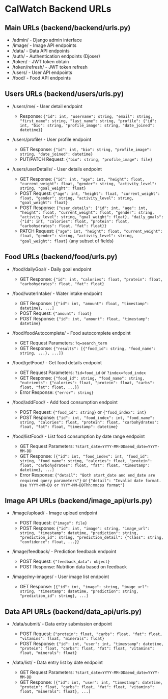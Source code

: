 # CalWatch Backend URLs

## Main URLs (backend/backend/urls.py)
- /admin/ - Django admin interface
- /image/ - Image API endpoints
- /data/ - Data API endpoints
- /auth/ - Authentication endpoints (Djoser)
- /token/ - JWT token obtain
- /token/refresh/ - JWT token refresh
- /users/ - User API endpoints
- /food/ - Food API endpoints

## Users URLs (backend/users/urls.py)
- /users/me/ - User detail endpoint
  - Response: `{"id": int, "username": string, "email": string, "first_name": string, "last_name": string, "profile": {"id": int, "bio": string, "profile_image": string, "date_joined": datetime}}`

- /users/profile/ - User profile endpoint
  - GET Response: `{"id": int, "bio": string, "profile_image": string, "date_joined": datetime}`
  - PUT/PATCH Request: `{"bio": string, "profile_image": file}`

- /users/userDetails/ - User details endpoint
  - GET Response: `{"id": int, "age": int, "height": float, "current_weight": float, "gender": string, "activity_level": string, "goal_weight": float}`
  - POST Request: `{"age": int, "height": float, "current_weight": float, "gender": string, "activity_level": string, "goal_weight": float}`
  - POST Response: `{"user_details": {"id": int, "age": int, "height": float, "current_weight": float, "gender": string, "activity_level": string, "goal_weight": float}, "daily_goals": {"id": int, "calories": float, "protein": float, "carbohydrates": float, "fat": float}}`
  - PATCH Request: `{"age": int, "height": float, "current_weight": float, "gender": string, "activity_level": string, "goal_weight": float}` (any subset of fields)

## Food URLs (backend/food/urls.py)
- /food/dailyGoal/ - Daily goal endpoint
  - GET Response: `{"id": int, "calories": float, "protein": float, "carbohydrates": float, "fat": float}`

- /food/waterIntake/ - Water intake endpoint
  - GET Response: `[{"id": int, "amount": float, "timestamp": datetime}, ...]`
  - POST Request: `{"amount": float}`
  - POST Response: `{"id": int, "amount": float, "timestamp": datetime}`

- /food/foodAutocomplete/ - Food autocomplete endpoint
  - GET Request Parameters: `?q=search_term`
  - GET Response: `{"results": [{"food_id": string, "food_name": string, ...}, ...]}`

- /food/getFood/ - Get food details endpoint
  - GET Request Parameters: `?id=food_id` or `?index=food_index`
  - GET Response: `{"food_id": string, "food_name": string, "nutrients": {"calories": float, "protein": float, "carbs": float, "fat": float, ...}}`
  - Error Response: `{"error": string}`

- /food/addFood/ - Add food consumption endpoint
  - POST Request: `{"food_id": string}` or `{"food_index": int}`
  - POST Response: `{"id": int, "food_index": int, "food_name": string, "calories": float, "protein": float, "carbohydrates": float, "fat": float, "timestamp": datetime}`

- /food/listFood/ - List food consumption by date range endpoint
  - GET Request Parameters: `?start_date=YYYY-MM-DD&end_date=YYYY-MM-DD`
  - GET Response: `[{"id": int, "food_index": int, "food_id": string, "food_name": string, "calories": float, "protein": float, "carbohydrates": float, "fat": float, "timestamp": datetime}, ...]`
  - Error Response: `{"detail": "Both start_date and end_date are required query parameters"}` or `{"detail": "Invalid date format. Use YYYY-MM-DD or YYYY-MM-DDThh:mm:ss format"}`

## Image API URLs (backend/image_api/urls.py)
- /image/upload/ - Image upload endpoint
  - POST Request: `{"image": file}`
  - POST Response: `{"id": int, "image": string, "image_url": string, "timestamp": datetime, "prediction": string, "prediction_id": string, "prediction_detail": {"class": string, "confidence": float, ...}}`

- /image/feedback/ - Prediction feedback endpoint
  - POST Request: `{"feedback_data": object}`
  - POST Response: Nutrition data based on feedback

- /image/my-images/ - User image list endpoint
  - GET Response: `[{"id": int, "image": string, "image_url": string, "timestamp": datetime, "prediction": string, "prediction_id": string}, ...]`

## Data API URLs (backend/data_api/urls.py)
- /data/submit/ - Data entry submission endpoint
  - POST Request: `{"protein": float, "carbs": float, "fat": float, "vitamins": float, "minerals": float}`
  - POST Response: `{"id": int, "user": int, "timestamp": datetime, "protein": float, "carbs": float, "fat": float, "vitamins": float, "minerals": float}`

- /data/list/ - Data entry list by date endpoint
  - GET Request Parameters: `?start_date=YYYY-MM-DD&end_date=YYYY-MM-DD`
  - GET Response: `[{"id": int, "user": int, "timestamp": datetime, "protein": float, "carbs": float, "fat": float, "vitamins": float, "minerals": float}, ...]` 